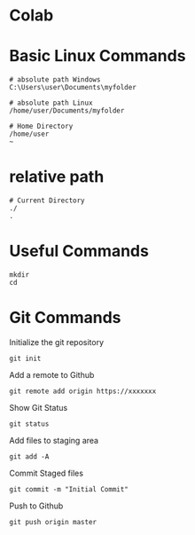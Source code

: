 # Colab



# Basic Linux Commands

```
# absolute path Windows
C:\Users\user\Documents\myfolder

# absolute path Linux
/home/user/Documents/myfolder

# Home Directory
/home/user
~
```


# relative path
```
# Current Directory
./
.
```

# Useful Commands
```
mkdir
cd
```

# Git Commands

Initialize the git repository
```
git init
```

Add a remote to Github
```
git remote add origin https://xxxxxxx
```

Show Git Status
```
git status
``` 

Add files to staging area
```
git add -A
```

Commit Staged files
```
git commit -m "Initial Commit"
```

Push to Github

```
git push origin master
```